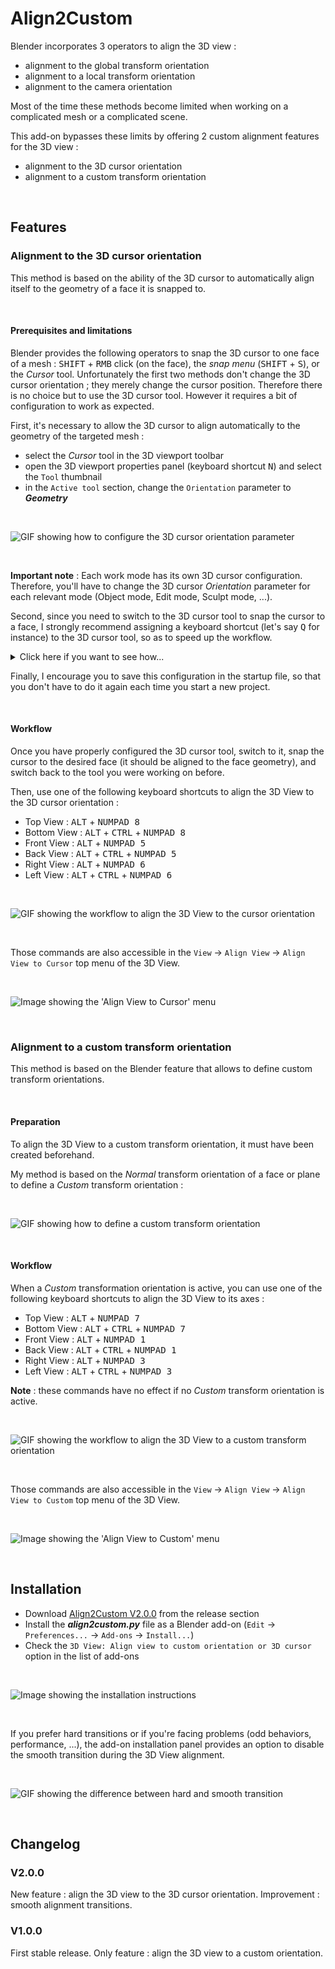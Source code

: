 # Align2Custom

Blender incorporates 3 operators to align the 3D view :
 - alignment to the global transform orientation
 - alignment to a local transform orientation
 - alignment to the camera orientation

Most of the time these methods become limited when working on a complicated mesh or a complicated scene.

This add-on bypasses these limits by offering 2 custom alignment features for the 3D view :
 - alignment to the 3D cursor orientation
 - alignment to a custom transform orientation

<br>

## Features

### Alignment to the 3D cursor orientation

This method is based on the ability of the 3D cursor to automatically align itself to the geometry of a face it is snapped to.

<br>

#### Prerequisites and limitations

Blender provides the following operators to snap the 3D cursor to one face of a mesh : <kbd>SHIFT</kbd> + <kbd>RMB</kbd> click (on the face), the _snap menu_ (<kbd>SHIFT</kbd> + <kbd>S</kbd>), or the _Cursor_ tool. Unfortunately the first two methods don't change the 3D cursor orientation ; they merely change the cursor position.
Therefore there is no choice but to use the 3D cursor tool. However it requires a bit of configuration to work as expected.

First, it's necessary to allow the 3D cursor to align automatically to the geometry of the targeted mesh :
 - select the _Cursor_ tool in the 3D viewport toolbar
 - open the 3D viewport properties panel (keyboard shortcut <kbd>N</kbd>) and select the `Tool` thumbnail
 - in the `Active tool` section, change the `Orientation` parameter to __*Geometry*__

<br>

![GIF showing how to configure the 3D cursor orientation parameter](./doc_img/cursor_orientation_cfg.gif "How to configure the 3D cursor orientation parameter")

<br>

__Important note__ : Each work mode has its own 3D cursor configuration. Therefore, you'll have to change the 3D cursor _Orientation_ parameter for each relevant mode (Object mode, Edit mode, Sculpt mode, ...).

Second, since you need to switch to the 3D cursor tool to snap the cursor to a face, I strongly recommend assigning a keyboard shortcut (let's say <kbd>Q</kbd> for instance) to the 3D cursor tool, so as to speed up the workflow.
<details>
<summary>Click here if you want to see how...</summary>

![GIF showing how to assign a keyboard shortcut to a tool](./doc_img/assign_kb_shortcut.gif "How to assign a keyboard shortcut to a tool")
</details>

Finally, I encourage you to save this configuration in the startup file, so that you don't have to do it again each time you start a new project.

<br>

#### Workflow

Once you have properly configured the 3D cursor tool, switch to it, snap the cursor to the desired face (it should be aligned to the face geometry), and switch back to the tool you were working on before.

Then, use one of the following keyboard shortcuts to align the 3D View to the 3D cursor orientation :
 - Top View    : <kbd>ALT</kbd> + <kbd>NUMPAD 8</kbd>
 - Bottom View : <kbd>ALT</kbd> + <kbd>CTRL</kbd> + <kbd>NUMPAD 8</kbd>
 - Front View  : <kbd>ALT</kbd> + <kbd>NUMPAD 5</kbd>
 - Back View   : <kbd>ALT</kbd> + <kbd>CTRL</kbd> + <kbd>NUMPAD 5</kbd>
 - Right View  : <kbd>ALT</kbd> + <kbd>NUMPAD 6</kbd>
 - Left View   : <kbd>ALT</kbd> + <kbd>CTRL</kbd> + <kbd>NUMPAD 6</kbd>

<br>

![GIF showing the workflow to align the 3D View to the cursor orientation](./doc_img/workflow_align_2_cursor.gif "Workflow to align the 3D View to the cursor orientation")

<br>

Those commands are also accessible in the `View` -> `Align View` -> `Align View to Cursor` top menu of the 3D View.

<br>

![Image showing the 'Align View to Cursor' menu](./doc_img/menu_align_2_cursor.png "'Align View to Cursor' menu")
	
<br>

### Alignment to a custom transform orientation

This method is based on the Blender feature that allows to define custom transform orientations.

<br>

#### Preparation

To align the 3D View to a custom transform orientation, it must have been created beforehand.

My method is based on the _Normal_ transform orientation of a face or plane to define a _Custom_ transform orientation :

<br>

![GIF showing how to define a custom transform orientation](./doc_img/define_custom_orientation.gif "How to define a custom transform orientation")

<br>

#### Workflow

When a _Custom_ transformation orientation is active, you can use one of the following keyboard shortcuts to align the 3D View to its axes :
 - Top View    : <kbd>ALT</kbd> + <kbd>NUMPAD 7</kbd>
 - Bottom View : <kbd>ALT</kbd> + <kbd>CTRL</kbd> + <kbd>NUMPAD 7</kbd>
 - Front View  : <kbd>ALT</kbd> + <kbd>NUMPAD 1</kbd>
 - Back View   : <kbd>ALT</kbd> + <kbd>CTRL</kbd> + <kbd>NUMPAD 1</kbd>
 - Right View  : <kbd>ALT</kbd> + <kbd>NUMPAD 3</kbd>
 - Left View   : <kbd>ALT</kbd> + <kbd>CTRL</kbd> + <kbd>NUMPAD 3</kbd>

__Note__ : these commands have no effect if no _Custom_ transform orientation is active.

<br>

![GIF showing the workflow to align the 3D View to a custom transform orientation](./doc_img/workflow_align_2_custom.gif "Workflow to align the 3D View to a custom transform orientation")

<br>

Those commands are also accessible in the `View` -> `Align View` -> `Align View to Custom` top menu of the 3D View.

<br>

![Image showing the 'Align View to Custom' menu](./doc_img/menu_align_2_custom.png "'Align View to Custom' menu")

<br>

## Installation

 - Download [Align2Custom V2.0.0](https://github.com/fdaubine/Align2Custom/releases/tag/V2.0.0) from the release section
 - Install the __*align2custom.py*__ file as a Blender add-on (`Edit` -> `Preferences...` -> `Add-ons` -> `Install...`)
 - Check the `3D View: Align view to custom orientation or 3D cursor` option in the list of add-ons

<br>

![Image showing the installation instructions](./doc_img/install_align_2_custom.png "Installation instructions")

<br>

If you prefer hard transitions or if you're facing problems (odd behaviors, performance, ...), the add-on installation panel provides an option to disable the smooth transition during the 3D View alignment.

<br>

![GIF showing the difference between hard and smooth transition](./doc_img/hard_smooth_transitions.gif "Hard vs Smooth alignment transitions")


<br>

## Changelog

### V2.0.0

New feature : align the 3D view to the 3D cursor orientation.
Improvement : smooth alignment transitions.

### V1.0.0

First stable release.
Only feature : align the 3D view to a custom orientation.

